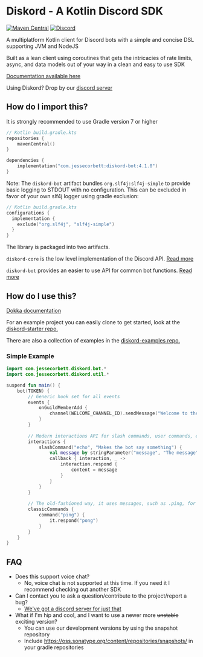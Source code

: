 # Diskord - A Kotlin Discord SDK
[![Maven Central](https://img.shields.io/maven-central/v/com.jessecorbett/diskord-bot.svg?label=Maven%20Central)](https://search.maven.org/search?q=g:%22com.jessecorbett%22%20AND%20a:%22diskord-bot%22)
[![Discord](https://img.shields.io/discord/424046347428167688.svg?style=flat-square)](https://discord.gg/UPTWsZ5)

A multiplatform Kotlin client for Discord bots with a simple and concise DSL supporting JVM and NodeJS

Built as a lean client using coroutines that gets the intricacies of rate limits, async, and data models out of your way in a clean and easy to use SDK

[Documentation available here](https://diskord.gitlab.io/diskord/)

Using Diskord? Drop by our [discord server](https://discord.gg/UPTWsZ5)

## How do I import this?

It is strongly recommended to use Gradle version 7 or higher

```kotlin
// Kotlin build.gradle.kts
repositories {
    mavenCentral()
}

dependencies {
    implementation("com.jessecorbett:diskord-bot:4.1.0")
}
```

Note: The `diskord-bot` artifact bundles `org.slf4j:slf4j-simple` to provide basic logging to STDOUT with no
configuration. This can be excluded in favor of your own slf4j logger using gradle exclusion:

```kotlin
// Kotlin build.gradle.kts
configurations {
  implementation {
    exclude("org.slf4j", "slf4j-simple")
  }
}
```

The library is packaged into two artifacts.

`diskord-core` is the low level implementation of the Discord API.
[Read more](https://gitlab.com/diskord/diskord/-/blob/master/diskord-core/README.md)

`diskord-bot` provides an easier to use API for common bot functions.
[Read more](https://gitlab.com/diskord/diskord/-/blob/master/diskord-bot/README.md)

## How do I use this?

[Dokka documentation](https://diskord.gitlab.io/diskord/)

For an example project you can easily clone to get started, look at the [diskord-starter repo.](https://gitlab.com/diskord/diskord-starter)

There are also a collection of examples in the [diskord-examples repo.](https://gitlab.com/diskord/diskord-examples)

### Simple Example

```kotlin
import com.jessecorbett.diskord.bot.*
import com.jessecorbett.diskord.util.*

suspend fun main() {
    bot(TOKEN) {
        // Generic hook set for all events
        events {
            onGuildMemberAdd {
                channel(WELCOME_CHANNEL_ID).sendMessage("Welcome to the server, ${it.user?.username}!")
            }
        }
      
        // Modern interactions API for slash commands, user commands, etc
        interactions {
            slashCommand("echo", "Makes the bot say something") {
                val message by stringParameter("message", "The message")
                callback { interaction, _ ->
                    interaction.respond {
                        content = message
                    }
                }
            }
        }
      
        // The old-fashioned way, it uses messages, such as .ping, for commands
        classicCommands {
            command("ping") {
                it.respond("pong")
            }
        }
    }
}
```


## FAQ
* Does this support voice chat?
    * No, voice chat is not supported at this time. If you need it I recommend checking out another SDK
* Can I contact you to ask a question/contribute to the project/report a bug?
    * [We've got a discord server for just that](https://discord.gg/UPTWsZ5)
* What if I'm hip and cool, and I want to use a newer more ~~unstable~~ exciting version?
    * You can use our development versions by using the snapshot repository
    * Include https://oss.sonatype.org/content/repositories/snapshots/ in your gradle repositories
